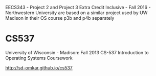 EECS343 - Project 2 and Project 3 Extra Credit Inclusive - Fall 2016 - Northwestern University are based on a similar project used by UW Madison in their OS course p3b and p4b separately

CS537
=====

University of Wisconsin - Madison: Fall 2013 
CS-537 Introduction to Operating Systems Coursework

http://sd-omkar.github.io/cs537
